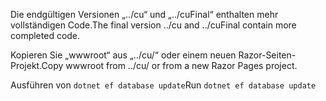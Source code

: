 <span data-ttu-id="ad361-101">Die endgültigen Versionen „../cu“ und „../cuFinal“ enthalten mehr vollständigen Code.</span><span class="sxs-lookup"><span data-stu-id="ad361-101">The final version ../cu and ../cuFinal contain more completed code.</span></span>

<span data-ttu-id="ad361-102">Kopieren Sie „wwwroot“ aus „../cu/“ oder einem neuen Razor-Seiten-Projekt.</span><span class="sxs-lookup"><span data-stu-id="ad361-102">Copy wwwroot from ../cu/ or from a new Razor Pages project.</span></span>

<span data-ttu-id="ad361-103">Ausführen von `dotnet ef database update`</span><span class="sxs-lookup"><span data-stu-id="ad361-103">Run `dotnet ef database update`</span></span>
